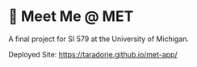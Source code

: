 # 🎨 Meet Me @ MET

A final project for SI 579 at the University of Michigan.

Deployed Site: https://taradorje.github.io/met-app/
